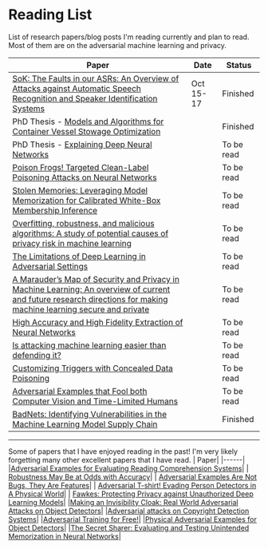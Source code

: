 # Reading List
List of research papers/blog posts I'm reading currently and plan to read. Most of them are on the adversarial machine learning and privacy. 


| Paper                              | Date | Status |
| -----------------------------------| -----| -------| 
| [SoK: The Faults in our ASRs: An Overview of Attacks against Automatic Speech Recognition and Speaker Identification Systems](https://arxiv.org/abs/2007.06622)| Oct 15-17 | Finished |
| PhD Thesis - [Models and Algorithms for Container Vessel Stowage Optimization](https://core.ac.uk/download/pdf/50527435.pdf)| |Finished|
| PhD Thesis - [Explaining Deep Neural Networks](https://arxiv.org/pdf/2010.01496.pdf)| |To be read| 
| [Poison Frogs! Targeted Clean-Label Poisoning Attacks on Neural Networks](https://arxiv.org/abs/1804.00792)| | To be read| 
| [Stolen Memories: Leveraging Model Memorization for Calibrated White-Box Membership Inference](https://arxiv.org/abs/1906.11798)| |To be read|
| [Overfitting, robustness, and malicious algorithms: A study of potential causes of privacy risk in machine learning](https://content.iospress.com/download/journal-of-computer-security/jcs191362?id=journal-of-computer-security%2Fjcs191362)| | To be read| 
|[The Limitations of Deep Learning in Adversarial Settings](https://arxiv.org/abs/1511.07528)| | To be read| 
| [A Marauder’s Map of Security and Privacy in Machine Learning: An overview of current and future research directions for making machine learning secure and private](https://arxiv.org/pdf/1811.01134.pdf)| | To be read| 
| [High Accuracy and High Fidelity Extraction of Neural Networks](https://arxiv.org/abs/1909.01838)| | To be read| 
|[Is attacking machine learning easier than defending it?](http://www.cleverhans.io/security/privacy/ml/2017/02/15/why-attacking-machine-learning-is-easier-than-defending-it.html)| |To be read| 
| [Customizing Triggers with Concealed Data Poisoning](https://arxiv.org/pdf/2010.12563.pdf)| | To be read| 
| [Adversarial Examples that Fool both Computer Vision and Time-Limited Humans](https://arxiv.org/pdf/1802.08195.pdf)| |To be read|
| [BadNets: Identifying Vulnerabilities in the Machine Learning Model Supply Chain](https://machine-learning-and-security.github.io/papers/mlsec17_paper_51.pdf)| |Finished|


-----------------

Some of papers that I have enjoyed reading in the past! I'm very likely forgetting many other excellent papers that I have read. 
| Paper| 
|------|
|[Adversarial Examples for Evaluating Reading Comprehension Systems](https://nlp.stanford.edu/pubs/jia2017adversarial.pdf)|
| [Robustness May Be at Odds with Accuracy](https://arxiv.org/abs/1805.12152#:~:text=We%20show%20that%20there%20may,a%20reduction%20of%20standard%20accuracy.)|
| [Adversarial Examples Are Not Bugs, They Are Features](https://arxiv.org/abs/1905.02175)|
| [Adversarial T-shirt! Evading Person Detectors in A Physical World](https://arxiv.org/abs/1910.11099)|
| [Fawkes: Protecting Privacy against Unauthorized Deep Learning Models](http://people.cs.uchicago.edu/~ravenben/publications/pdf/fawkes-usenix20.pdf)|
|[Making an Invisibility Cloak: Real World Adversarial Attacks on Object Detectors](https://arxiv.org/abs/1910.14667)|
|[Adversarial attacks on Copyright Detection Systems](https://arxiv.org/abs/1906.07153)|
|[Adversarial Training for Free!](https://arxiv.org/abs/1904.12843)|
|[Physical Adversarial Examples for Object Detectors](https://arxiv.org/abs/1807.07769)|
|[The Secret Sharer: Evaluating and Testing Unintended Memorization in Neural Networks](https://www.usenix.org/system/files/sec19-carlini.pdf)|




